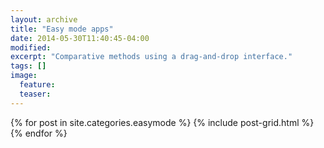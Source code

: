 ```yaml
---
layout: archive
title: "Easy mode apps"
date: 2014-05-30T11:40:45-04:00
modified:
excerpt: "Comparative methods using a drag-and-drop interface."
tags: []
image:
  feature:
  teaser:
---
```


<div class="tiles">
{% for post in site.categories.easymode %}
  {% include post-grid.html %}
{% endfor %}
</div><!-- /.tiles -->
